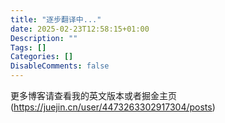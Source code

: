```yaml
---
title: "逐步翻译中..."
date: 2025-02-23T12:58:15+01:00
Description: ""
Tags: []
Categories: []
DisableComments: false
---
```

更多博客请查看我的英文版本或者掘金主页(https://juejin.cn/user/4473263302917304/posts)